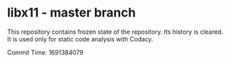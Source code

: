 # libx11 - master branch

This repository contains frozen state of the repository.
Its history is cleared. It is used only for static code
analysis with Codacy.

Commit Time: 1691384079